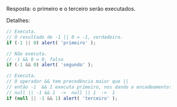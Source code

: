 Resposta: o primeiro e o terceiro serão executados.

Detalhes:

```js run
// Executa.
// O resultado de -1 || 0 = -1, verdadeiro.
if (-1 || 0) alert( 'primeiro' );

// Não executa.
// -1 && 0 = 0, falso
if (-1 && 0) alert( 'segundo' );

// Executa.
// O operador && tem precedência maior que ||
// então -1  && 1 executa primeiro, nos dando o encadeamento:
// null || -1 && 1  ->  null || 1  ->  1
if (null || -1 && 1) alert( 'terceiro' );
```

